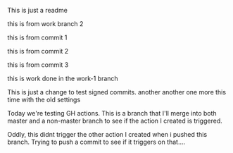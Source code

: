 This is just a readme

this is from work branch 2

this is from commit 1

this is from commit 2

this is from commit 3

this is work done in the work-1 branch

This is just a change to test signed commits.
 another
 another
one more
this time with the old settings

Today we're testing GH actions.  This is a branch that I'll merge into both master and a non-master branch to see if the action I created is triggered. 

Oddly, this didnt trigger the other action I created when i pushed this branch.  Trying to push a commit to see if it triggers on that.... 


